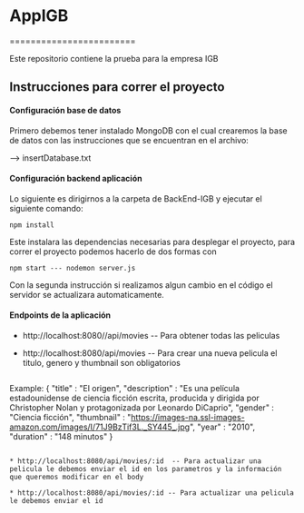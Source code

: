 # AppIGB
========================

Este repositorio contiene la prueba para la empresa IGB

## Instrucciones para correr el proyecto
#### Configuración base de datos

Primero debemos tener instalado MongoDB con el cual crearemos la base de datos con las instrucciones que se encuentran en el archivo:

--> insertDatabase.txt


#### Configuración backend aplicación
Lo siguiente es dirigirnos a la carpeta de BackEnd-IGB y ejecutar el siguiente comando:

  ```
npm install 
  ```

  Este instalara las dependencias necesarias para desplegar el proyecto, para correr el proyecto podemos hacerlo de dos formas con 

  ```
npm start --- nodemon server.js
  ```

Con la segunda instrucción si realizamos algun cambio en el código el servidor se actualizara automaticamente.

#### Endpoints de la aplicación

* http://localhost:8080//api/movies  -- Para obtener todas las peliculas
 
* http://localhost:8080/api/movies   -- Para crear una nueva pelicula el titulo, genero y thumbnail son obligatorios

  ```
Example: {
	"title" 			: "El origen",
    "description" 	: "Es una película estadounidense de ciencia ficción escrita, producida y dirigida por Christopher Nolan y protagonizada por Leonardo DiCaprio",
    "gender"        : "Ciencia ficción",
    "thumbnail" 		: "https://images-na.ssl-images-amazon.com/images/I/71J9BzTif3L._SY445_.jpg",
    "year" 		      : "2010",
    "duration" 			: "148 minutos"
}
  ```

 * http://localhost:8080/api/movies/:id  -- Para actualizar una pelicula le debemos enviar el id en los parametros y la información que queremos modificar en el body
 
 * http://localhost:8080/api/movies/:id -- Para actualizar una pelicula le debemos enviar el id
 


